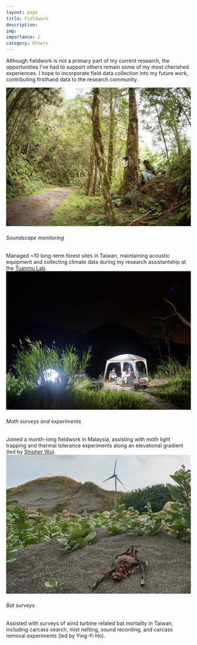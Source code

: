 ```yaml
---
layout: page
title: Fieldwork
description: 
img: 
importance: 2
category: Others
---
```


Although fieldwork is not a primary part of my current research, the opportunities I've had to support others remain some of my most cherished experiences. I hope to incorporate field data collection into my future work, contributing firsthand data to the research community.
<div class="row row-cols-1 row-cols-md-3">
<div class="col">
  <img src="/assets/img/research/field_soundscape.jpg" alt="Soundscape monitoring">
  <div>
    <h6>Soundscape monitoring</h6>Managed ~10 long-term forest sites in Taiwan, maintaining acoustic equipment and collecting climate data during my research assistantship at the <a href="https://biodiv.tw/lab-Eco-Acoustics_and_Spatial_Ecology_[EASE]_Lab">Tuanmu Lab</a>.
  </div>
</div>

<div class="col">
  <img src="/assets/img/research/field_moth.jpg" alt="Moth surveys and experiments">
  <div>
    <h6>Moth surveys and experiments</h6>Joined a month-long fieldwork in Malaysia, assisting with moth light trapping and thermal tolerance experiments along an elevational gradient (led by <a href="https://sites.google.com/view/shipher-wu">Shipher Wu</a>).
  </div>
</div>

<div class="col">
  <img src="/assets/img/research/field_bat.png" alt="Bat surveys">
  <div>
    <h6>Bat surveys</h6>Assisted with surveys of wind turbine related bat mortality in Taiwan, including carcass search, mist netting, sound recording, and carcass removal experiments (led by Ying-Yi Ho).
  </div>
</div>